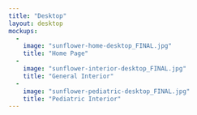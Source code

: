 ```yaml
---
title: "Desktop"
layout: desktop
mockups:
  -
    image: "sunflower-home-desktop_FINAL.jpg"
    title: "Home Page"
  -
    image: "sunflower-interior-desktop_FINAL.jpg"
    title: "General Interior"
  -
    image: "sunflower-pediatric-desktop_FINAL.jpg"
    title: "Pediatric Interior"
---
```

